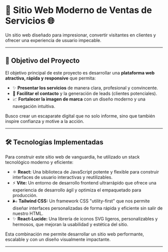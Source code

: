 # 🚀 Sitio Web Moderno de Ventas de Servicios 🌐

Un sitio web diseñado para impresionar, convertir visitantes en clientes y ofrecer una experiencia de usuario impecable.

---

## 🎯 Objetivo del Proyecto

El objetivo principal de este proyecto es desarrollar una **plataforma web atractiva, rápida y responsive** que permita:

* ✨ **Presentar los servicios** de manera clara, profesional y convincente.
* 🤝 **Facilitar el contacto** y la generación de leads (clientes potenciales).
* 📈 **Fortalecer la imagen de marca** con un diseño moderno y una navegación intuitiva.

Busco crear un escaparate digital que no solo informe, sino que también inspire confianza y motive a la acción.

---

## 🛠️ Tecnologías Implementadas

Para construir este sitio web de vanguardia, he utilizado un stack tecnológico moderno y eficiente:

* ⚛️ **React:** Una biblioteca de JavaScript potente y flexible para construir interfaces de usuario interactivas y reutilizables.
* ⚡ **Vite:** Un entorno de desarrollo frontend ultrarrápido que ofrece una experiencia de desarrollo ágil y optimiza el empaquetado para producción.
* 🌬️ **Tailwind CSS:** Un framework CSS "utility-first" que nos permite diseñar interfaces personalizadas de forma rápida y eficiente sin salir de nuestro HTML.
* ✨ **React-Lucide:** Una librería de iconos SVG ligeros, personalizables y hermosos, que mejoran la usabilidad y estética del sitio.

Esta combinación me permite desarrollar un sitio web performante, escalable y con un diseño visualmente impactante.

---
